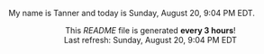 My name is Tanner and today is Sunday, August 20, 9:04 PM EDT.

<p align="center">This <i>README</i> file is generated <b>every 3 hours</b>!</br>Last refresh: Sunday, August 20, 9:04 PM EDT<br /></p>
